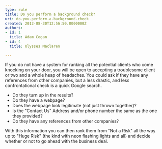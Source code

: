 ```yaml
---
type: rule
title: Do you perform a background check?
uri: do-you-perform-a-background-check
created: 2012-08-30T12:56:50.0000000Z
authors:
- id: 1
  title: Adam Cogan
- id: 4
  title: Ulysses Maclaren

---
```




<span class='intro'> <p>
                    If you do not have a system for ranking all the potential clients who come knocking on your door, you will be open to accepting a troublesome client or two and a whole heap of headaches.
                    You could ask if they have any references from other companies, but a less drastic, and less confrontational check is a quick Google search.
                </p> </span>

<ul>
<li>Do they turn up in the results? </li>
<li>Do they have a webpage? </li>
<li>Does the webpage look legitimate (not just thrown together)? </li>
<li>Is the &quot;Contact Us&quot; Address and/or phone number the same as the one they provided? </li>
<li>Do they have any references from other companies? </li>
</ul>
<p>With this information you can then rank them from &quot;Not a Risk&quot; all the way up to &quot;Huge Risk&quot; (the kind with neon flashing lights and all) and decide whether or not to go ahead with the business deal.</p>


